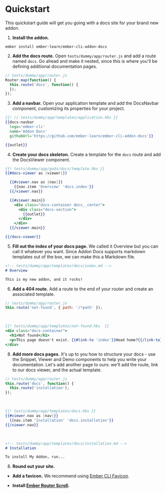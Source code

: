# Quickstart

This quickstart guide will get you going with a docs site for your brand new addon.

1. **Install the addon.**

  ```
  ember install ember-learn/ember-cli-addon-docs
  ```

2. **Add the docs route.** Open `tests/dummy/app/router.js` and add a route named `docs`. Go ahead and make it nested, since this is where you'll be defining additional documentation pages.

  ```js
  // tests/dummy/app/router.js
  Router.map(function() {
    this.route('docs', function() {
    });
  });
  ```

3. **Add a navbar.** Open your application template and add the DocsNavbar component, customizing its properties for your project.

  ```hbs
  {{! // tests/dummy/app/templates/application.hbs }}
  {{docs-navbar
    logo='ember-cli'
    name='Addon Docs'
    githubUrl='https://github.com/ember-learn/ember-cli-addon-docs'}}

  {{outlet}}
  ```

4. **Create your docs skeleton.** Create a template for the `docs` route and add the DocsViewer component.

  ```hbs
  {{! tests/dummy/app/pods/docs/template.hbs }}
  {{#docs-viewer as |viewer|}}

    {{#viewer.nav as |nav|}}
      {{nav.item 'Overview' 'docs.index'}}
    {{/viewer.nav}}

    {{#viewer.main}}
      <div class="docs-container docs__center">
        <div class="docs-section">
          {{outlet}}
        </div>
      </div>
    {{/viewer.main}}

  {{/docs-viewer}}
  ```

5. **Fill out the index of your docs page.** We called it Overview but you can call it whatever you want. Since Addon Docs supports markdown templates out of the box, we can make this a Markdown file.

  ```md
  <!-- tests/dummy/app/templates/docs/index.md -->
  # Overview

  This is my new addon, and it rocks!
  ```

6. **Add a 404 route.** Add a route to the end of your router and create an associated template.

  ```js
  // tests/dummy/app/router.js
  this.route('not-found', { path: '/*path' });
  ```

  <br />

  ```hbs
  {{! tests/dummy/app/templates/not-found.hbs  }}
  <div class="docs-container">
    <h1>Not found</h1>
    <p>This page doesn't exist. {{#link-to 'index'}}Head home?{{/link-to}}</p>
  </div>
  ```
8. **Add more docs pages.** It's up to you how to structure your docs - use the Snippet, Viewer and Demo components to help you write your documentation. Let's add another page to ours: we'll add the route, link to our docs viewer, and the actual template.

  ```js
  // tests/dummy/app/router.js
  this.route('docs', function() {
    this.route('installation');
  });
  ```

  <br />

  ```hbs
  {{! tests/dummy/app/templates/docs.hbs }}
  {{#viewer.nav as |nav|}}
    {{nav.item 'Installation' 'docs.installation'}}
  {{/viewer.nav}}
  ```

  <br />

  ```md
  <!-- tests/dummy/app/templates/docs/installation.md -->
  # Installation

  To install My Addon, run...
  ```

8. **Round out your site.**
  - **Add a favicon.** We recommend using [Ember CLI Favicon]( https://github.com/davewasmer/ember-cli-favicon).

  - **Install [Ember Router Scroll](https://github.com/dollarshaveclub/ember-router-scroll).**
